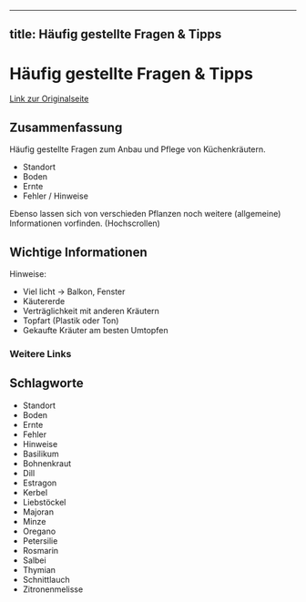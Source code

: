 --------------------
title: Häufig gestellte Fragen & Tipps
--------------------

# Häufig gestellte Fragen & Tipps

[Link zur Originalseite](https://www.kuechengoetter.de/kuechenlexikon/kuechenkraeuter#haeufig-gestellte-fragen-tipps)

## Zusammenfassung

Häufig gestellte Fragen zum Anbau und Pflege von Küchenkräutern.
* Standort
* Boden
* Ernte
* Fehler / Hinweise 

Ebenso lassen sich von verschieden Pflanzen noch weitere (allgemeine) Informationen vorfinden. (Hochscrollen)

## Wichtige Informationen

Hinweise:
* Viel licht -> Balkon, Fenster
* Käutererde
* Verträglichkeit mit anderen Kräutern
* Topfart (Plastik oder Ton)
* Gekaufte Kräuter am besten Umtopfen

### Weitere Links 

## Schlagworte

* Standort
* Boden
* Ernte
* Fehler
* Hinweise
* Basilikum
* Bohnenkraut
* Dill
* Estragon
* Kerbel
* Liebstöckel
* Majoran
* Minze
* Oregano
* Petersilie
* Rosmarin
* Salbei
* Thymian
* Schnittlauch
* Zitronenmelisse

